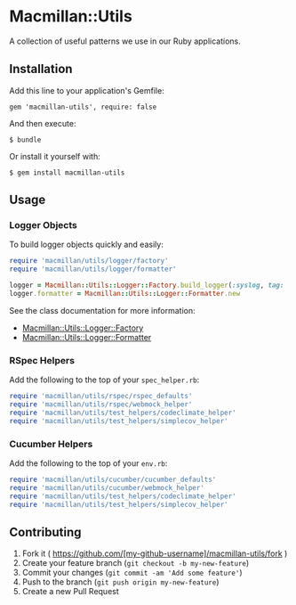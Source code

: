 # Macmillan::Utils

A collection of useful patterns we use in our Ruby applications.

## Installation

Add this line to your application's Gemfile:

    gem 'macmillan-utils', require: false

And then execute:

    $ bundle

Or install it yourself with:

    $ gem install macmillan-utils

## Usage

### Logger Objects

To build logger objects quickly and easily:

```ruby
require 'macmillan/utils/logger/factory'
require 'macmillan/utils/logger/formatter'

logger = Macmillan::Utils::Logger::Factory.build_logger(:syslog, tag: 'myapp')
logger.formatter = Macmillan::Utils::Logger::Formatter.new
```

See the class documentation for more information:

* [Macmillan::Utils::Logger::Factory](https://github.com/nature/macmillan-utils/blob/master/lib/macmillan/utils/logger/factory.rb)
* [Macmillan::Utils::Logger::Formatter](https://github.com/nature/macmillan-utils/blob/master/lib/macmillan/utils/logger/formatter.rb)

### RSpec Helpers

Add the following to the top of your `spec_helper.rb`:

```ruby
require 'macmillan/utils/rspec/rspec_defaults'
require 'macmillan/utils/rspec/webmock_helper'
require 'macmillan/utils/test_helpers/codeclimate_helper'
require 'macmillan/utils/test_helpers/simplecov_helper'
```

### Cucumber Helpers

Add the following to the top of your `env.rb`:

```ruby
require 'macmillan/utils/cucumber/cucumber_defaults'
require 'macmillan/utils/cucumber/webmock_helper'
require 'macmillan/utils/test_helpers/codeclimate_helper'
require 'macmillan/utils/test_helpers/simplecov_helper'
```

## Contributing

1. Fork it ( https://github.com/[my-github-username]/macmillan-utils/fork )
2. Create your feature branch (`git checkout -b my-new-feature`)
3. Commit your changes (`git commit -am 'Add some feature'`)
4. Push to the branch (`git push origin my-new-feature`)
5. Create a new Pull Request
